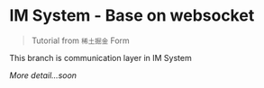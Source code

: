 # IM System - Base on websocket

> Tutorial from `稀土掘金` Form

This branch is communication layer in IM System

*More detail...soon*